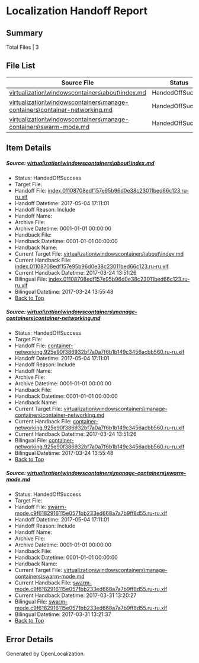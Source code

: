# <a name='report-top'></a> Localization Handoff Report

## Summary
 Total Files | 3

## File List
 Source File | Status | Details 
 ----------- | ------ | ------- 
 [virtualization\windowscontainers\about\index.md](https://github.com/Microsoft/Virtualization-Documentation-Private/blob/b13a29758013a21215ee6e21e7e7ed7f58b62485/virtualization/windowscontainers/about/index.md) | HandedOffSuccess | [Details](#1699bec6515608c722c28babd26719b27baa53c6257)
 [virtualization\windowscontainers\manage-containers\container-networking.md](https://github.com/Microsoft/Virtualization-Documentation-Private/blob/b13a29758013a21215ee6e21e7e7ed7f58b62485/virtualization/windowscontainers/manage-containers/container-networking.md) | HandedOffSuccess | [Details](#27bf1a3ae02d3b8fc8b4fc929162ec613919a58c301)
 [virtualization\windowscontainers\manage-containers\swarm-mode.md](https://github.com/Microsoft/Virtualization-Documentation-Private/blob/b13a29758013a21215ee6e21e7e7ed7f58b62485/virtualization/windowscontainers/manage-containers/swarm-mode.md) | HandedOffSuccess | [Details](#ccdc5c59a1b21a1da2d159601daff7873531aef0322)

## Item Details
##### <a name='1699bec6515608c722c28babd26719b27baa53c6257'></a> Source: [virtualization\windowscontainers\about\index.md](https://github.com/Microsoft/Virtualization-Documentation-Private/blob/b13a29758013a21215ee6e21e7e7ed7f58b62485/virtualization/windowscontainers/about/index.md)
* Status: HandedOffSuccess
* Target File: 
* Handoff File: [index.01108708edf157e95b96d0e38c23011bed66c123.ru-ru.xlf](https://github.com/Microsoft/Virtualization-Documentation-Private.handoff/blob/57605c919433110a49aafdfcacc6f42935cb312d/ol-handoff/Microsoft/Virtualization-Documentation-Private.ru-ru/live/index.01108708edf157e95b96d0e38c23011bed66c123.ru-ru.xlf)
* Handoff Datetime: 2017-05-04 17:11:01
* Handoff Reason: Include
* Handoff Name: 
* Archive File: 
* Archive Datetime: 0001-01-01 00:00:00
* Handback File: 
* Handback Datetime: 0001-01-01 00:00:00
* Handback Name: 
* Current Target File: [virtualization\windowscontainers\about\index.md](https://github.com/Microsoft/Virtualization-Documentation-Private.ru-ru/blob/acb5c88f6cafcc4ed2e300234c2f1a456634af10/virtualization/windowscontainers/about/index.md)
* Current Handback File: [index.01108708edf157e95b96d0e38c23011bed66c123.ru-ru.xlf](https://github.com/Microsoft/Virtualization-Documentation-Private.handback/blob/21bfd91373f92b540f1a914790bb4d09fe99bf58/ol-handback/Microsoft/Virtualization-Documentation-Private.ru-ru/live/index.01108708edf157e95b96d0e38c23011bed66c123.ru-ru.xlf)
* Current Handback Datetime: 2017-03-24 13:51:26
* Bilingual File: [index.01108708edf157e95b96d0e38c23011bed66c123.ru-ru.xlf](https://github.com/Microsoft/Virtualization-Documentation-Private.handback/blob/21bfd91373f92b540f1a914790bb4d09fe99bf58/ol-handback/Microsoft/Virtualization-Documentation-Private.ru-ru/live/index.01108708edf157e95b96d0e38c23011bed66c123.ru-ru.xlf)
* Bilingual Datetime: 2017-03-24 13:55:48
* [Back to Top](#report-top)

##### <a name='27bf1a3ae02d3b8fc8b4fc929162ec613919a58c301'></a> Source: [virtualization\windowscontainers\manage-containers\container-networking.md](https://github.com/Microsoft/Virtualization-Documentation-Private/blob/b13a29758013a21215ee6e21e7e7ed7f58b62485/virtualization/windowscontainers/manage-containers/container-networking.md)
* Status: HandedOffSuccess
* Target File: 
* Handoff File: [container-networking.925e90f386932bf7a0a7f6b1b149c3456acbb560.ru-ru.xlf](https://github.com/Microsoft/Virtualization-Documentation-Private.handoff/blob/57605c919433110a49aafdfcacc6f42935cb312d/ol-handoff/Microsoft/Virtualization-Documentation-Private.ru-ru/live/container-networking.925e90f386932bf7a0a7f6b1b149c3456acbb560.ru-ru.xlf)
* Handoff Datetime: 2017-05-04 17:11:01
* Handoff Reason: Include
* Handoff Name: 
* Archive File: 
* Archive Datetime: 0001-01-01 00:00:00
* Handback File: 
* Handback Datetime: 0001-01-01 00:00:00
* Handback Name: 
* Current Target File: [virtualization\windowscontainers\manage-containers\container-networking.md](https://github.com/Microsoft/Virtualization-Documentation-Private.ru-ru/blob/acb5c88f6cafcc4ed2e300234c2f1a456634af10/virtualization/windowscontainers/manage-containers/container-networking.md)
* Current Handback File: [container-networking.925e90f386932bf7a0a7f6b1b149c3456acbb560.ru-ru.xlf](https://github.com/Microsoft/Virtualization-Documentation-Private.handback/blob/21bfd91373f92b540f1a914790bb4d09fe99bf58/ol-handback/Microsoft/Virtualization-Documentation-Private.ru-ru/live/container-networking.925e90f386932bf7a0a7f6b1b149c3456acbb560.ru-ru.xlf)
* Current Handback Datetime: 2017-03-24 13:51:26
* Bilingual File: [container-networking.925e90f386932bf7a0a7f6b1b149c3456acbb560.ru-ru.xlf](https://github.com/Microsoft/Virtualization-Documentation-Private.handback/blob/21bfd91373f92b540f1a914790bb4d09fe99bf58/ol-handback/Microsoft/Virtualization-Documentation-Private.ru-ru/live/container-networking.925e90f386932bf7a0a7f6b1b149c3456acbb560.ru-ru.xlf)
* Bilingual Datetime: 2017-03-24 13:55:48
* [Back to Top](#report-top)

##### <a name='ccdc5c59a1b21a1da2d159601daff7873531aef0322'></a> Source: [virtualization\windowscontainers\manage-containers\swarm-mode.md](https://github.com/Microsoft/Virtualization-Documentation-Private/blob/b13a29758013a21215ee6e21e7e7ed7f58b62485/virtualization/windowscontainers/manage-containers/swarm-mode.md)
* Status: HandedOffSuccess
* Target File: 
* Handoff File: [swarm-mode.c9f6182916115e0571bb233ed668a7a7b9ff8d55.ru-ru.xlf](https://github.com/Microsoft/Virtualization-Documentation-Private.handoff/blob/57605c919433110a49aafdfcacc6f42935cb312d/ol-handoff/Microsoft/Virtualization-Documentation-Private.ru-ru/live/swarm-mode.c9f6182916115e0571bb233ed668a7a7b9ff8d55.ru-ru.xlf)
* Handoff Datetime: 2017-05-04 17:11:01
* Handoff Reason: Include
* Handoff Name: 
* Archive File: 
* Archive Datetime: 0001-01-01 00:00:00
* Handback File: 
* Handback Datetime: 0001-01-01 00:00:00
* Handback Name: 
* Current Target File: [virtualization\windowscontainers\manage-containers\swarm-mode.md](https://github.com/Microsoft/Virtualization-Documentation-Private.ru-ru/blob/54d02462543cd378300b0405c2338c4e1248b723/virtualization/windowscontainers/manage-containers/swarm-mode.md)
* Current Handback File: [swarm-mode.c9f6182916115e0571bb233ed668a7a7b9ff8d55.ru-ru.xlf](https://github.com/Microsoft/Virtualization-Documentation-Private.handback/blob/c729679fe9fc9451660993f24a826903d009a363/ol-handback/Microsoft/Virtualization-Documentation-Private.ru-ru/live/swarm-mode.c9f6182916115e0571bb233ed668a7a7b9ff8d55.ru-ru.xlf)
* Current Handback Datetime: 2017-03-31 13:20:27
* Bilingual File: [swarm-mode.c9f6182916115e0571bb233ed668a7a7b9ff8d55.ru-ru.xlf](https://github.com/Microsoft/Virtualization-Documentation-Private.handback/blob/c729679fe9fc9451660993f24a826903d009a363/ol-handback/Microsoft/Virtualization-Documentation-Private.ru-ru/live/swarm-mode.c9f6182916115e0571bb233ed668a7a7b9ff8d55.ru-ru.xlf)
* Bilingual Datetime: 2017-03-31 13:21:37
* [Back to Top](#report-top)


## Error Details

Generated by OpenLocalization.

